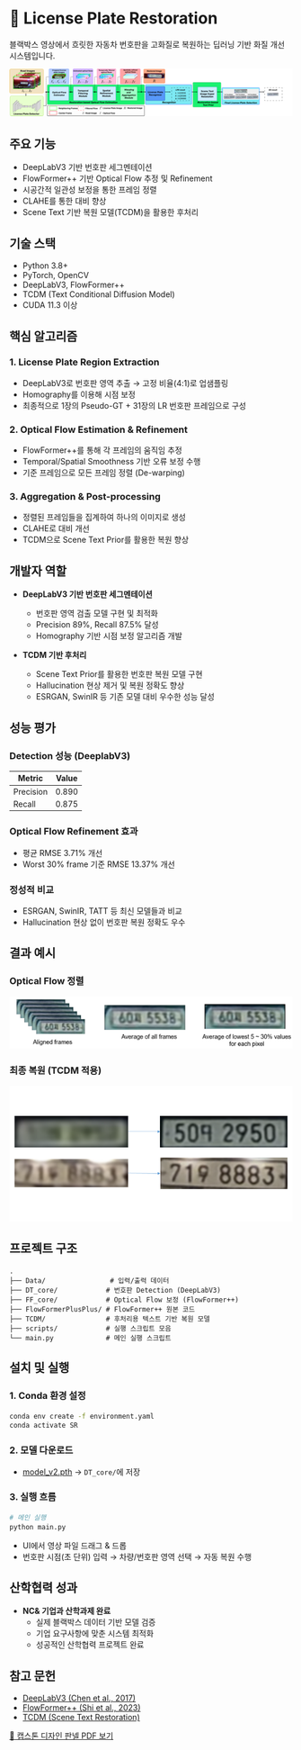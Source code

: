 # 🚗 License Plate Restoration

블랙박스 영상에서 흐릿한 자동차 번호판을 고화질로 복원하는 딥러닝 기반 화질 개선 시스템입니다.

<img src="src/workflow.png" width="800">

## 주요 기능
- DeepLabV3 기반 번호판 세그멘테이션
- FlowFormer++ 기반 Optical Flow 추정 및 Refinement
- 시공간적 일관성 보정을 통한 프레임 정렬
- CLAHE를 통한 대비 향상
- Scene Text 기반 복원 모델(TCDM)을 활용한 후처리

## 기술 스택
- Python 3.8+
- PyTorch, OpenCV
- DeepLabV3, FlowFormer++
- TCDM (Text Conditional Diffusion Model)
- CUDA 11.3 이상

## 핵심 알고리즘
### 1. License Plate Region Extraction
- DeepLabV3로 번호판 영역 추출 → 고정 비율(4:1)로 업샘플링
- Homography를 이용해 시점 보정
- 최종적으로 1장의 Pseudo-GT + 31장의 LR 번호판 프레임으로 구성

### 2. Optical Flow Estimation & Refinement
- FlowFormer++를 통해 각 프레임의 움직임 추정
- Temporal/Spatial Smoothness 기반 오류 보정 수행
- 기준 프레임으로 모든 프레임 정렬 (De-warping)

### 3. Aggregation & Post-processing
- 정렬된 프레임들을 집계하여 하나의 이미지로 생성
- CLAHE로 대비 개선
- TCDM으로 Scene Text Prior를 활용한 복원 향상

## 개발자 역할
- **DeepLabV3 기반 번호판 세그멘테이션**
  - 번호판 영역 검출 모델 구현 및 최적화
  - Precision 89%, Recall 87.5% 달성
  - Homography 기반 시점 보정 알고리즘 개발

- **TCDM 기반 후처리**
  - Scene Text Prior를 활용한 번호판 복원 모델 구현
  - Hallucination 현상 제거 및 복원 정확도 향상
  - ESRGAN, SwinIR 등 기존 모델 대비 우수한 성능 달성

## 성능 평가
### Detection 성능 (DeeplabV3)
| Metric     | Value |
|------------|-------|
| Precision  | 0.890 |
| Recall     | 0.875 |

### Optical Flow Refinement 효과
- 평균 RMSE 3.71% 개선
- Worst 30% frame 기준 RMSE 13.37% 개선

### 정성적 비교
- ESRGAN, SwinIR, TATT 등 최신 모델들과 비교
- Hallucination 현상 없이 번호판 복원 정확도 우수

## 결과 예시
### Optical Flow 정렬
<img src="src/Aggregation.png">

### 최종 복원 (TCDM 적용)
<img src="src/SR.png">

## 프로젝트 구조
```
.
├── Data/                # 입력/출력 데이터
├── DT_core/            # 번호판 Detection (DeepLabV3)
├── FF_core/            # Optical Flow 보정 (FlowFormer++)
├── FlowFormerPlusPlus/ # FlowFormer++ 원본 코드
├── TCDM/               # 후처리용 텍스트 기반 복원 모델
├── scripts/            # 실행 스크립트 모음
└── main.py             # 메인 실행 스크립트
```

## 설치 및 실행
### 1. Conda 환경 설정
```bash
conda env create -f environment.yaml
conda activate SR
```

### 2. 모델 다운로드
- [model_v2.pth](https://drive.google.com/file/d/15pkZ2haNdr6uDVBE2iy8mcXLALLD70qf/view?usp=drive_link) → `DT_core/`에 저장

### 3. 실행 흐름
```bash
# 메인 실행
python main.py
```
- UI에서 영상 파일 드래그 & 드롭
- 번호판 시점(초 단위) 입력 → 차량/번호판 영역 선택 → 자동 복원 수행

## 산학협력 성과
- **NC& 기업과 산학과제 완료**
  - 실제 블랙박스 데이터 기반 모델 검증
  - 기업 요구사항에 맞춘 시스템 최적화
  - 성공적인 산학협력 프로젝트 완료

## 참고 문헌
- [DeepLabV3 (Chen et al., 2017)](https://arxiv.org/abs/1706.05587)
- [FlowFormer++ (Shi et al., 2023)](https://arxiv.org/abs/2303.01237)
- [TCDM (Scene Text Restoration)](https://arxiv.org/abs/2203.09388)

[📄 캡스톤 디자인 판넬 PDF 보기](src/capstone_panel.pdf)

